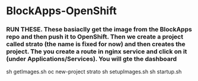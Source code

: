 # BlockApps-OpenShift
### RUN THESE. These basiaclly get the image from the BlockApps repo and then push it to OpenShift. Then we create a project called strato (the name is fixed for now) and then creates the project. The you create a route in nginx service and click on it (under Applications/Services). You will gte the dashboard

sh getImages.sh 
oc new-project strato
sh setupImages.sh
sh startup.sh
